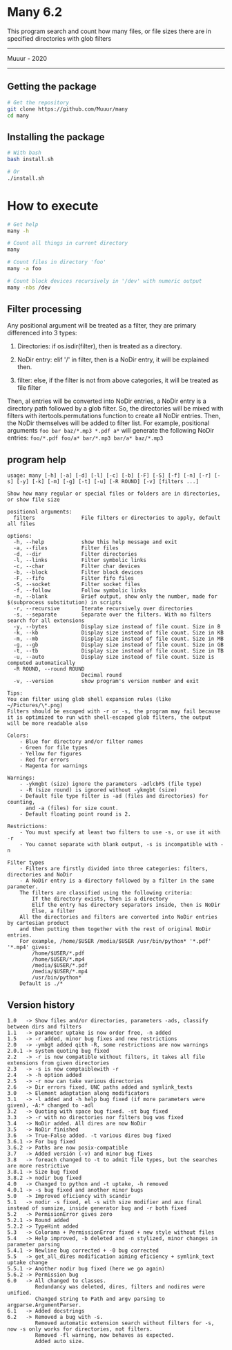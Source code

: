# Many 6.2

This program search and count how many files, or file sizes there are in specified directories with glob filters

---

Muuur - 2020

---

## Getting the package

```bash
# Get the repository
git clone https://github.com/Muuur/many
cd many
```

## Installing the package

```bash
# With bash
bash install.sh

# Or
./install.sh
```

# How to execute

```bash
# Get help
many -h

# Count all things in current directory
many

# Count files in directory 'foo'
many -a foo

# Count block devices recursively in '/dev' with numeric output
many -nbs /dev
```

## Filter processing

Any positional argument will be treated as a filter, they are primary differenced into 3 types:

1. Directories: if os.isdir(filter), then is treated as a directory.

2. NoDir entry: elif '/' in filter, then is a NoDir entry, it will be explained then.

3. filter: else, if the filter is not from above categories, it will be treated as file filter

Then, al entries will be converted into NoDir entries, a NoDir entry is a directory path followed by a glob filter.
So, the directories will be mixed with filters with itertools.permutations function to create all NoDir entries.
Then, the NoDir themselves will be added to filter list.
For example, positional arguments `foo bar baz/*.mp3 *.pdf a*` will generate the following NoDir entries: `foo/*.pdf foo/a* bar/*.mp3 bar/a* baz/*.mp3`

## program help

```text
usage: many [-h] [-a] [-d] [-l] [-c] [-b] [-F] [-S] [-f] [-n] [-r] [-s] [-y] [-k] [-m] [-g] [-t] [-u] [-R ROUND] [-v] [filters ...]

Show how many regular or special files or folders are in directories, or show file size

positional arguments:
  filters               File filters or directories to apply, default all files

options:
  -h, --help            show this help message and exit
  -a, --files           Filter files
  -d, --dir             Filter directories
  -l, --links           Filter symbolic links
  -c, --char            Filter char devices
  -b, --block           Filter block devices
  -F, --fifo            Filter fifo files
  -S, --socket          Filter socket files
  -f, --follow          Follow symbolic links
  -n, --blank           Brief output, show only the number, made for $(subprocess substitution) in scripts
  -r, --recursive       Iterate recursively over directories
  -s, --separate        Separate over the filters. With no filters search for all extensions
  -y, --bytes           Display size instead of file count. Size in B
  -k, --kb              Display size instead of file count. Size in KB
  -m, --mb              Display size instead of file count. Size in MB
  -g, --gb              Display size instead of file count. Size in GB
  -t, --tb              Display size instead of file count. Size in TB
  -u, --auto            Display size instead of file count. Size is computed automatically
  -R ROUND, --round ROUND
                        Decimal round
  -v, --version         show program's version number and exit

Tips:
You can filter using glob shell expansion rules (like ~/Pictures/\*.png)
Filters should be escaped with -r or -s, the program may fail because
it is optimized to run with shell-escaped glob filters, the output will be more readable also

Colors:
    - Blue for directory and/or filter names
    - Green for file types
    - Yellow for figures
    - Red for errors
    - Magenta for warnings

Warnings:
    - -ykmgbt (size) ignore the parameters -adlcbFS (file type)
    - -R (size round) is ignored without -ykmgbt (size)
    - Default file type filter is -ad (files and directories) for counting,
      and -a (files) for size count.
    - Default floating point round is 2.

Restrictions:
    - You must specify at least two filters to use -s, or use it with -r
    - You cannot separate with blank output, -s is incompatible with -n

Filter types
    - Filters are firstly divided into three categories: filters, directories and NoDir
    - A NoDir entry is a directory followed by a filter in the same parameter.
    The filters are classified using the following criteria:
        If the directory exists, then is a directory
        Elif the entry has directory separators inside, then is NoDir
        Else, a filter
    All the directories and filters are converted into NoDir entries by cartesian product
    and then putting them together with the rest of original NoDir entries.
    For example, /home/$USER /media/$USER /usr/bin/python* '*.pdf' '*.mp4' gives:
        /home/$USER/*.pdf
        /home/$USER/*.mp4
        /media/$USER/*.pdf
        /media/$USER/*.mp4
        /usr/bin/python*
    Default is ./*
```

## Version history

```text
1.0   -> Show files and/or directories, parameters -ads, classify between dirs and filters
1.1   -> parameter uptake is now order free, -n added
1.5   -> -r added, minor bug fixes and new restrictions
2.0   -> -ymbgt added qith -R, some restrictions are now warnings
2.0.1 -> system quoting bug fixed
2.2   -> -r is now compatible without filters, it takes all file extensions from given directories
2.3   -> -s is now comptaiblewith -r
2.4   -> -h option added
2.5   -> -r now can take various directories
2.6   -> Dir errors fixed, UNC paths added and symlink_texts
3.0   -> Element adaptation along modificators
3.1   -> -l added and -h help bug fixed (if more parameters were given), -A:* changed to -adl
3.2   -> Quoting with space bug fixed. -st bug fixed
3.3   -> -r with no directories nor filters bug was fixed
3.4   -> NoDir added. All dires are now NoDir
3.5   -> NoDir finished
3.6   -> True-False added. -t various dires bug fixed
3.6.1 -> For bug fixed
3.6.2 -> Paths are now posix-compatible
3.7   -> Added versión (-v) and minor bug fixes
3.8   -> foreach changed to -t to admit file types, but the searches are more restrictive
3.8.1 -> Size bug fixed
3.8.2 -> nodir bug fixed
4.0   -> Changed to python and -t uptake, -h removed
4.0.1 -> -s bug fixed and another minor bugs
5.0   -> Improved eficiency with scandir
5.1   -> nodir -s fixed, el -s with size modifier and aux final instead of sumsize, inside generator bug and -r both fixed
5.2   -> PermisionError gives zero
5.2.1 -> Round added
5.2.2 -> TypeHint added
5.3   -> Colorama + PermissionError fixed + new style without files
5.4   -> Help improved, -b deleted and -n stylized, minor changes in parameter parsing
5.4.1 -> Newline bug corrected + -0 bug corrected
5.5   -> get_all_dires modification aiming eficiency + symlink_text uptake change
5.5.1 -> Another nodir bug fixed (here we go again)
5.6.2 -> Permission bug
6.0   -> All changed to classes.
         Redundancy was deleted, dires, filters and nodires were unified.
         Changed string to Path and argv parsing to argparse.ArgumentParser.
6.1   -> Added docstrings
6.2   -> Removed a bug with -s.
         Removed automatic extension search without filters for -s, now -s only works for directories, not filters.
         Removed -fl warning, now behaves as expected.
         Added auto size.
```
